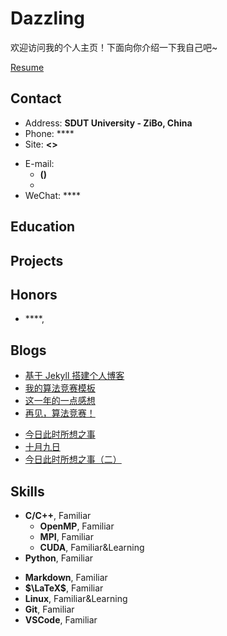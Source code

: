 # Dazzling

欢迎访问我的个人主页！下面向你介绍一下我自己吧\~

[Resume](https://wu-kan.github.io/resume/resume.pdf)

<!-- .slide -->

## Contact

- Address: **SDUT University - ZiBo, China**
- Phone: ****
- Site: **<>**

<!-- .slide vertical=true -->

- E-mail:
  - **()**
  - **[](mailto:wukan3@mail2.sysu.edu.cn)**
- WeChat: ****

<!-- .slide -->

## Education

<!-- .slide vertical=true -->


<!-- .slide -->

## Projects

<!-- .slide vertical=true -->



<!-- .slide -->

## Honors

- ****, 

<!-- .slide vertical=true -->


## Blogs

- [基于 Jekyll 搭建个人博客](https://wu-kan.cn/_posts/2019-01-18-%E5%9F%BA%E4%BA%8EJekyll%E6%90%AD%E5%BB%BA%E4%B8%AA%E4%BA%BA%E5%8D%9A%E5%AE%A2/)
- [我的算法竞赛模板](https://wu-kan.cn/_posts/2019-02-04-%E6%88%91%E7%9A%84%E7%AE%97%E6%B3%95%E7%AB%9E%E8%B5%9B%E6%A8%A1%E6%9D%BF/)
- [这一年的一点感想](https://wu-kan.cn/_posts/2019-07-18-%E8%BF%99%E4%B8%80%E5%B9%B4%E7%9A%84%E4%B8%80%E7%82%B9%E6%84%9F%E6%83%B3/)
- [再见，算法竞赛！](https://wu-kan.cn/_posts/2019-11-04-%E5%86%8D%E8%A7%81-%E7%AE%97%E6%B3%95%E7%AB%9E%E8%B5%9B/)

<!-- .slide vertical=true -->

- [今日此时所想之事](https://wu-kan.cn/_posts/2020-01-24-%E4%BB%8A%E6%97%A5%E6%AD%A4%E6%97%B6%E6%89%80%E6%83%B3%E4%B9%8B%E4%BA%8B/)
- [十月九日](http://wu-kan.cn/_posts/2020-10-09-%E5%8D%81%E6%9C%88%E4%B9%9D%E6%97%A5/)
- [今日此时所想之事（二）](https://wu-kan.cn/_posts/2021-02-11-%E4%BB%8A%E6%97%A5%E6%AD%A4%E6%97%B6%E6%89%80%E6%83%B3%E4%B9%8B%E4%BA%8B-%E4%BA%8C/)

<!-- .slide -->

## Skills

<!-- .slide vertical=true -->

- **C/C++**, Familiar
  - **OpenMP**, Familiar
  - **MPI**, Familiar
  - **CUDA**, Familiar&Learning
- **Python**, Familiar

<!-- .slide vertical=true -->

- **Markdown**, Familiar
- **$\LaTeX$**, Familiar
- **Linux**, Familiar&Learning
- **Git**, Familiar
- **VSCode**, Familiar
